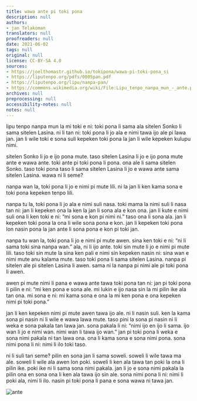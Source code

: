 ```yaml
---
title: wawa ante pi toki pona
description: null
authors:
- jan Telakoman
translators: null
proofreaders: null
date: 2021-06-02
tags: null
original: null
license: CC-BY-SA 4.0
sources:
- https://joelthomastr.github.io/tokipona/wawa-pi-toki-pona_si
- https://liputenpo.org/pdfs/0005pan.pdf
- https://liputenpo.org/lipu/nanpa-pan/
- https://commons.wikimedia.org/wiki/File:Lipu_tenpo_nanpa_mun_-_ante.png
archives: null
preprocessing: null
accessibility-notes: null
notes: null
---
```


lipu tenpo nanpa mun la mi toki e ni: toki pona li sama ala sitelen Sonko li sama sitelen Lasina. ni li tan ni: toki pona li jo ala e nimi tawa ijo ale pi lawa jan. jan li wile toki e sona suli kepeken toki pona la jan li wile kepeken kulupu nimi.

sitelen Sonko li jo e ijo pona mute. taso sitelen Lasina li jo e ijo pona mute ante e wawa ante. toki ante pi toki pona li pona. ona ale li sama sitelen Sonko. taso toki pona taso li sama sitelen Lasina li jo e wawa ante sama sitelen Lasina. wawa ni li seme?

nanpa wan la, toki pona li jo e nimi pi mute lili. ni la jan li ken kama sona e toki pona kepeken tenpo lili.

nanpa tu la, toki pona li jo ala e nimi suli nasa. toki mama la nimi suli li nasa tan ni: jan li kepeken ona la ken la jan li sona ala e kon ona. jan li kute e nimi suli ona li ken toki e ni: “mi sona e kon pi nimi ni.” taso ona li sona ala. jan li kepeken toki pona la ona li wile sona pona e kon. jan li kepeken toki pona lon nasin pona la jan ante li sona pona e kon pi toki jan.

nanpa tu wan la, toki pona li jo e nimi pi mute awen. sina ken toki e ni: “ni li sama toki sina nanpa wan.” ala, ni li ijo ante. toki sin mute li jo e nimi pi mute lili. taso toki sin mute la sina ken pali e nimi sin kepeken nasin ni: sina wan e nimi mute anu kalama mute. taso toki pona li sama sitelen Lasina. nanpa pi sitelen ale pi sitelen Lasina li awen. sama ni la nanpa pi nimi ale pi toki pona li awen.

awen pi mute nimi li pana e wawa ante tawa toki pona tan ni: jan pi toki pona li pilin e ni: “mi ken pona e sona ale. mi lukin e ijo nasa sin la mi pilin ike ala tan ona. mi sona e ni: mi kama sona e ona la mi ken pona e ona kepeken nimi pi toki pona.”

jan li ken kepeken nimi pi mute awen tawa ijo ale. ni li nasin suli. ken la kama sona pi nasin ni li wile e wawa lawa mute. taso pini la sona pi nasin ni li weka e sona pakala tan lawa jan. sona pakala li ni: “nimi ijo en ijo li sama. ijo wan li jo e nimi wan. nimi wan li tawa ijo wan.” jan pi toki pona li weka e sona nimi pakala ni tan lawa ona. ona li kama sona e sona nimi pona. sona nimi pona li ni: nimi li ilo toki taso.

ni li suli tan seme? pilin en sona jan li sama soweli. soweli li wile tawa ma ale. soweli li wile ala awen lon poki. soweli li ken ala tawa tan poki la ona li pilin ike. poki ike ni li sama sona nimi pakala. jan li jo e sona nimi pakala la pilin ona en sona ona li ken ala tawa ijo sin ale. sona nimi pona li ni: nimi li poki ala, nimi li ilo. nasin pi toki pona li pana e sona wawa ni tawa jan.

![ante](https://upload.wikimedia.org/wikipedia/commons/5/51/Lipu_tenpo_nanpa_mun_-_ante.png)
